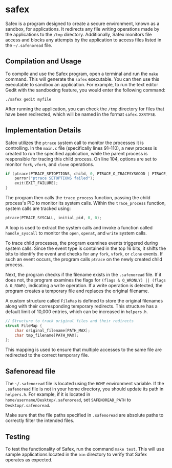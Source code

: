 # safex

Safex is a program designed to create a secure environment, known as a sandbox, for applications. It redirects any file writing operations made by the applications to the `/tmp` directory. Additionally, Safex monitors file access and blocks any attempts by the application to access files listed in the `~/.safenoread` file.

## Compilation and Usage

To compile and use the Safex program, open a terminal and run the `make` command. This will generate the `safex` executable. You can then use this executable to sandbox an application. For example, to run the text editor Gedit with the sandboxing feature, you would enter the following command:

```
./safex gedit myfile
```

After running the application, you can check the `/tmp` directory for files that have been redirected, which will be named in the format `safex.XXRTFSE`.

## Implementation Details

Safex utilizes the `ptrace` system call to monitor the processes it is controlling. In the `main.c` file (specifically lines 91–110), a new process is created to run the specified application, while the parent process is responsible for tracing this child process. On line 104, options are set to monitor `fork`, `vfork`, and `clone` operations.

```c
if (ptrace(PTRACE_SETOPTIONS, child, 0, PTRACE_O_TRACESYSGOOD | PTRACE_O_TRACEFORK | PTRACE_O_TRACEVFORK | PTRACE_O_TRACECLONE) == -1) {
    perror("ptrace SETOPTIONS failed");
    exit(EXIT_FAILURE);
}
```

The program then calls the `trace_process` function, passing the child process's PID to monitor its system calls. Within the `trace_process` function, system calls are tracked using:

```c
ptrace(PTRACE_SYSCALL, initial_pid, 0, 0);
```

A loop is used to extract the system calls and invoke a function called `handle_syscall` to monitor the `open`, `openat`, and `write` system calls.

To trace child processes, the program examines events triggered during system calls. Since the event type is contained in the top 16 bits, it shifts the bits to identify the event and checks for any `fork`, `vfork`, or `clone` events. If such an event occurs, the program calls `ptrace` on the newly created child process.

Next, the program checks if the filename exists in the `.safenoread` file. If it does not, the program examines the flags for `(flags & O_WRONLY) || (flags & O_RDWR)`, indicating a write operation. If a write operation is detected, the program creates a temporary file and replaces the original filename.

A custom structure called `FileMap` is defined to store the original filenames along with their corresponding temporary redirects. This structure has a default limit of 10,000 entries, which can be increased in `helpers.h`.

```c
// Structure to track original files and their redirects
struct FileMap {
    char original_filename[PATH_MAX];
    char tmp_filename[PATH_MAX];
};
```

This mapping is used to ensure that multiple accesses to the same file are redirected to the correct temporary file.

## Safenoread file

The `~/.safenoread` file is located using the `HOME` environment variable. If the `.safenoread` file is not in your home directory, you should update its path in `helpers.h`. For example, if it is located in `home/username/Desktop/.safenoread`, set `SAFENOREAD_PATH` to `Desktop/.safenoread`.

Make sure that the file paths specified in `.safenoread` are absolute paths to correctly filter the intended files.

## Testing

To test the functionality of Safex, run the command `make test`. This will use sample applications located in the `bin` directory to verify that Safex operates as expected.

